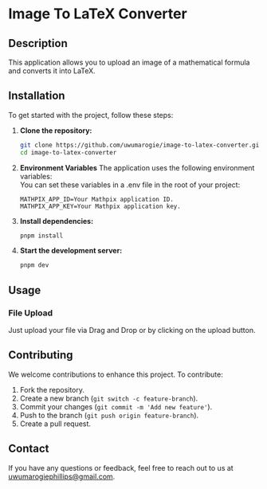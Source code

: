 # Image To LaTeX Converter

## Description

This application allows you to upload an image of a mathematical formula and converts it into LaTeX.

## Installation

To get started with the project, follow these steps:

1. **Clone the repository:**

   ```bash
   git clone https://github.com/uwumarogie/image-to-latex-converter.git
   cd image-to-latex-converter
   ```

2. **Environment Variables**
   The application uses the following environment variables:  
   You can set these variables in a .env file in the root of your project:
   ```env
   MATHPIX_APP_ID=Your Mathpix application ID.
   MATHPIX_APP_KEY=Your Mathpix application key.
   ```
3. **Install dependencies:**

   ```bash
   pnpm install
   ```

4. **Start the development server:**

   ```bash
   pnpm dev
   ```

## Usage

### File Upload

Just upload your file via Drag and Drop or by clicking on the upload button.

## Contributing

We welcome contributions to enhance this project. To contribute:

1. Fork the repository.
2. Create a new branch (`git switch -c feature-branch`).
3. Commit your changes (`git commit -m 'Add new feature'`).
4. Push to the branch (`git push origin feature-branch`).
5. Create a pull request.

## Contact

If you have any questions or feedback, feel free to reach out to us at [uwumarogiephillips@gmail.com](mailto:uwumarogiephillips@gmail.com).
